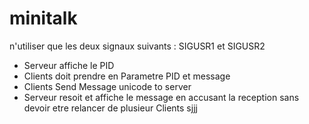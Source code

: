 # minitalk
n'utiliser que les deux signaux suivants : SIGUSR1 et SIGUSR2
 - Serveur affiche le PID
 - Clients doit prendre en Parametre PID et message
 - Clients Send Message unicode to server
 - Serveur resoit et affiche le message en accusant la reception sans devoir etre relancer de plusieur Clients sjjj